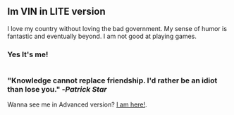## Im VIN in LITE version

I love my country without loving
the bad government.
My sense of humor is fantastic
and eventually beyond.
I am not good at playing games.

### Yes It's me!

```Now you are seeing this.
```
### "Knowledge cannot replace friendship. I'd rather be an idiot than lose you." -_Patrick Star_


Wanna see me in Advanced version? [I am here!](https://irfan.fahrurrozi.my.id/).
